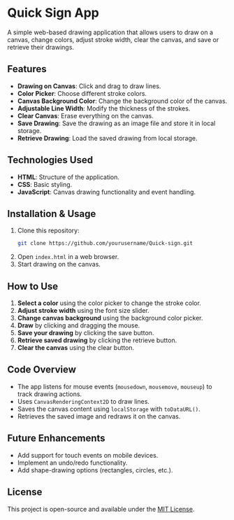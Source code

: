 # Quick Sign App

A simple web-based drawing application that allows users to draw on a canvas, change colors, adjust stroke width, clear the canvas, and save or retrieve their drawings.

## Features
- **Drawing on Canvas**: Click and drag to draw lines.
- **Color Picker**: Choose different stroke colors.
- **Canvas Background Color**: Change the background color of the canvas.
- **Adjustable Line Width**: Modify the thickness of the strokes.
- **Clear Canvas**: Erase everything on the canvas.
- **Save Drawing**: Save the drawing as an image file and store it in local storage.
- **Retrieve Drawing**: Load the saved drawing from local storage.

## Technologies Used
- **HTML**: Structure of the application.
- **CSS**: Basic styling.
- **JavaScript**: Canvas drawing functionality and event handling.

## Installation & Usage
1. Clone this repository:
   ```sh
   git clone https://github.com/yourusername/Quick-sign.git
   ```
2. Open `index.html` in a web browser.
3. Start drawing on the canvas.

## How to Use
1. **Select a color** using the color picker to change the stroke color.
2. **Adjust stroke width** using the font size slider.
3. **Change canvas background** using the background color picker.
4. **Draw** by clicking and dragging the mouse.
5. **Save your drawing** by clicking the save button.
6. **Retrieve saved drawing** by clicking the retrieve button.
7. **Clear the canvas** using the clear button.

## Code Overview
- The app listens for mouse events (`mousedown`, `mousemove`, `mouseup`) to track drawing actions.
- Uses `CanvasRenderingContext2D` to draw lines.
- Saves the canvas content using `localStorage` with `toDataURL()`.
- Retrieves the saved image and redraws it on the canvas.

## Future Enhancements
- Add support for touch events on mobile devices.
- Implement an undo/redo functionality.
- Add shape-drawing options (rectangles, circles, etc.).

## License
This project is open-source and available under the [MIT License](LICENSE).

